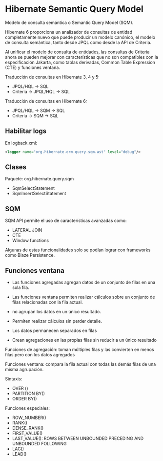 
# Hibernate Semantic Query Model

Modelo de consulta semántica o Semantic Query Model (SQM).

Hibernate 6 proporciona un analizador de consultas de entidad completamente nuevo que puede
producir un modelo canónico, el modelo de consulta semántica, tanto desde JPQL como desde la API
de Criteria.

Al unificar el modelo de consulta de entidades, las consultas de Criteria ahora se pueden mejorar
con características que no son compatibles con la especificación Jakarta, como tablas
derivadas, Common Table Expression (CTE) y funciones ventana.

Traducción de consultas en Hibernate 3, 4 y 5:

* JPQL/HQL -> SQL
* Criteria -> JPQL/HQL -> SQL

Traducción de consultas en Hibernate 6:

* JPQL/HQL -> SQM -> SQL
* Criteria -> SQM -> SQL

## Habilitar logs

En logback.xml:

```xml
<logger name="org.hibernate.orm.query.sqm.ast" level="debug"/>
```

## Clases

Paquete: org.hibernate.query.sqm

* SqmSelectStatement
* SqmInsertSelectStatement

## SQM

SQM API permite el uso de características avanzadas como:

* LATERAL JOIN
* CTE
* Window functions

Algunas de estas funcionalidades solo se podían lograr con frameworks como Blaze Persistence.

## Funciones ventana

* Las funciones agregadas agregan datos de un conjunto de filas en una sola fila.

* Las funciones ventana permiten realizar cálculos sobre un conjunto de filas relacionadas con la fila actual.

* no agrupan los datos en un único resultado.

* Permiten realizar cálculos sin perder detalle.

* Los datos permanecen separados en filas

* Crean agregaciones en las propias filas sin reducir a un único resultado

Funciones de agregación: toman múltiples filas y las convierten en menos filas pero con los datos agregados

Funciones ventana: compara la fila actual con todas las demás filas de una misma agrupación.

Sintaxis:

* OVER ()
* PARTITION BY()
* ORDER BY()

Funciones especiales:

* ROW_NUMBER()
* RANK()
* DENSE_RANK()
* FIRST_VALUE()
* LAST_VALUE(): ROWS BETWEEN UNBOUNDED PRECEDING AND UNBOUNDED FOLLOWING
* LAG()
* LEAD()